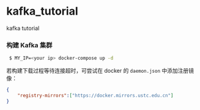 # kafka_tutorial
kafka tutorial

### 构建 Kafka 集群
``` bash
 $ MY_IP=<your ip> docker-compose up -d
```

若构建下载过程等待连接超时，可尝试在 docker 的 `daemon.json` 中添加注册镜像：
``` json
{
    "registry-mirrors":["https://docker.mirrors.ustc.edu.cn"]
}
```
